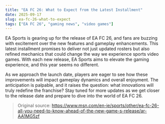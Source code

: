 ```yaml
---
title: "EA FC 26: What to Expect from the Latest Installment"
date: 2025-09-17
slug: ea-fc-26-what-to-expect
tags: ["EA FC 26", "gaming news", "video games"]
---
```

EA Sports is gearing up for the release of EA FC 26, and fans are buzzing with excitement over the new features and gameplay enhancements. This latest installment promises to deliver not just updated rosters but also refined mechanics that could change the way we experience sports video games. With each new release, EA Sports aims to elevate the gaming experience, and this year seems no different.

As we approach the launch date, players are eager to see how these improvements will impact gameplay dynamics and overall enjoyment. The anticipation is palpable, and it raises the question: what innovations will truly redefine the franchise? Stay tuned for more updates as we get closer to the release date and prepare to dive into the world of EA FC 26.

> Original source: https://www.msn.com/en-ie/sports/other/ea-fc-26-all-you-need-to-know-ahead-of-the-new-game-s-release/ar-AA1MG5zf